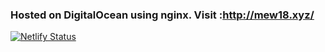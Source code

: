### Hosted on DigitalOcean using nginx. Visit :http://mew18.xyz/
[![Netlify Status](https://api.netlify.com/api/v1/badges/18635f3f-5c83-4120-b6f2-815ef208eb0f/deploy-status)](https://app.netlify.com/sites/mewtrolls/deploys)
